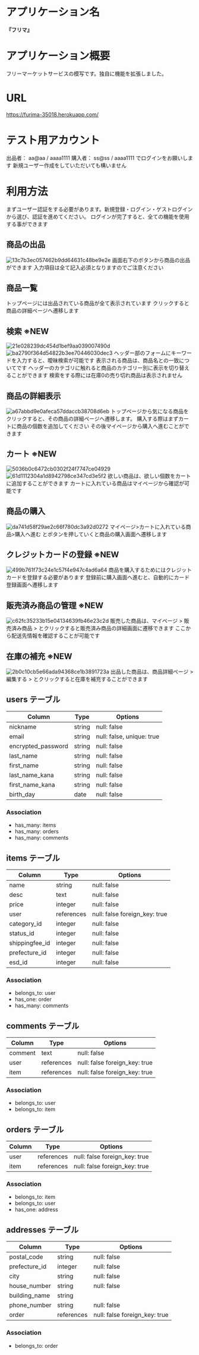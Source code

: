# アプリケーション名
**『フリマ』**

# アプリケーション概要
フリーマーケットサービスの模写です。独自に機能を拡張しました。

# URL
https://furima-35018.herokuapp.com/

# テスト用アカウント
出品者： aa@aa / aaaa1111 
購入者： ss@ss / aaaa1111
でログインをお願いします
新規ユーザー作成をしていただいても構いません

# 利用方法
まずユーザー認証をする必要があります。新規登録・ログイン・ゲストログインから選び、認証を進めてください。
ログインが完了すると、全ての機能を使用する事ができます

## 商品の出品
![13c7b3ec057462b9dd64631c48be9e2e](https://user-images.githubusercontent.com/80019801/120106335-92ad8580-c197-11eb-8f7a-ad3156a6a1d2.gif)
画面右下のボタンから商品の出品ができます
入力項目は全て記入必須となりますのでご注意ください

## 商品一覧
トップページには出品されている商品が全て表示されています
クリックすると商品の詳細ページへ遷移します

## 検索 ※NEW
![21e028239dc454d1bef9aa039007490d](https://user-images.githubusercontent.com/80019801/120106448-eddf7800-c197-11eb-9c28-7286bd2e5147.gif)
![ba2790f364d54822b3ee70446030dec3](https://user-images.githubusercontent.com/80019801/120106506-1d8e8000-c198-11eb-9e01-03c2ceee0717.gif)
ヘッダー部のフォームにキーワードを入力すると、曖昧検索が可能です
表示される商品は、商品名との一致についてです
ヘッダーのカテゴリに触れると商品のカテゴリー別に表示を切り替えることができます
検索をする際には在庫0の売り切れ商品は表示されません

## 商品の詳細表示
![a67abbd9e0afeca57ddaccb38708d6eb](https://user-images.githubusercontent.com/80019801/120106546-5595c300-c198-11eb-810f-66a8aeeb80a9.gif)
トップページから気になる商品をクリックすると、その商品の詳細ページへ遷移します。
購入する際はまずカートに商品の個数を追加してください
その後マイページから購入へ進むことができます

## カート ※NEW
![5036b0c6472cb0302f24f7747ce04929](https://user-images.githubusercontent.com/80019801/120106583-9097f680-c198-11eb-8c95-311687ce0284.gif)
![61d1112304a1d8942798ce347cd3e5f2](https://user-images.githubusercontent.com/80019801/120107895-bb387e00-c19d-11eb-9b58-8e1e5c7653cd.gif)
欲しい商品は、欲しい個数をカートに追加することができます
カートに入れている商品はマイページから確認が可能です

## 商品の購入
![da741d58f29ae2c66f780dc3a92d0272](https://user-images.githubusercontent.com/80019801/120108033-5893b200-c19e-11eb-94b5-b24621e2a94a.gif)
マイページ>カートに入れている商品>購入へ進む とボタンを押していくと商品の購入画面へ遷移します

## クレジットカードの登録 ※NEW
![499b761f73c24e1c57f4e947c4ad6a64](https://user-images.githubusercontent.com/80019801/120107968-12d6e980-c19e-11eb-95eb-46a86c9ecafd.gif)
商品を購入するためにはクレジットカードを登録する必要があります
登録前に購入画面へ進むと、自動的にカード登録画面へ遷移します

## 販売済み商品の管理 ※NEW
![c62fc35233b15e04134639fb46e23c2d](https://user-images.githubusercontent.com/80019801/120108186-0901b600-c19f-11eb-96b4-70a2e6e61945.gif)
販売した商品は、マイページ > 販売済み商品 > とクリックすると販売済み商品の詳細画面に遷移できます
ここから配送先情報を確認することが可能です

## 在庫の補充 ※NEW
![2b0c10cb5e66ada94368ce1b3891723a](https://user-images.githubusercontent.com/80019801/120108274-685fc600-c19f-11eb-8113-87d7e37d3e2e.gif)
出品した商品は、商品詳細ページ > 編集する > とクリックすると在庫を補充することができます




## users テーブル
| Column             | Type    | Options                   |
| ------------------ | ------- | ------------------------- |
| nickname           | string  | null: false               |
| email              | string  | null: false, unique: true |
| encrypted_password | string  | null: false               |
| last_name          | string  | null: false               |
| first_name         | string  | null: false               |
| last_name_kana     | string  | null: false               |
| first_name_kana    | string  | null: false               |
| birth_day          | date    | null: false               |


### Association
- has_many: items
- has_many: orders
- has_many: comments


## items テーブル
| Column         | Type       | Options                       |
| -------------- | ---------- | ------------------------------|
| name           | string     | null: false                   |
| desc           | text       | null: false                   |
| price          | integer    | null: false                   |
| user           | references | null: false foreign_key: true |
| category_id    | integer    | null: false                   |
| status_id      | integer    | null: false                   |
| shippingfee_id | integer    | null: false                   |
| prefecture_id  | integer    | null: false                   |
| esd_id         | integer    | null: false                   |



### Association
- belongs_to: user
- has_one: order
- has_many: comments


## comments テーブル
| Column  | Type       | Options                       |
| ------- | ---------- | ----------------------------- |
| comment | text       | null: false                   |
| user    | references | null: false foreign_key: true |
| item    | references | null: false foreign_key: true |

### Association
- belongs_to: user
- belongs_to: item



## orders テーブル
| Column  | Type       | Options                       |
| ------- | ---------- | ----------------------------- |
| user    | references | null: false foreign_key: true |
| item    | references | null: false foreign_key: true |

### Association
- belongs_to: item
- belongs_to: user
- has_one: address



## addresses テーブル
| Column        | Type       | Options                       |
| ------------- | ---------- | ----------------------------- |
| postal_code   | string     | null: false                   |
| prefecture_id | integer    | null: false                   |
| city          | string     | null: false                   |
| house_number  | string     | null: false                   |
| building_name | string     |                               |
| phone_number  | string     | null: false                   |
| order         | references | null: false foreign_key: true |

### Association
- belongs_to: order

